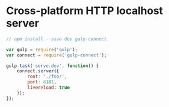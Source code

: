 # Cross-platform HTTP localhost server

```js
// npm install --save-dev gulp-connect 

var gulp = require('gulp');
var connect = require('gulp-connect');

gulp.task('serve:dev', function() {
    connect.server({
        root: './foo/',
        port: 8181,
        livereload: true
    });
});
```